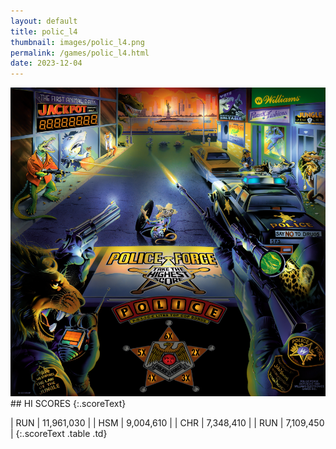 ```yaml
---
layout: default
title: polic_l4
thumbnail: images/polic_l4.png
permalink: /games/polic_l4.html
date: 2023-12-04
---
```


<img src="../images/polic_l4.png" class="gameThumbnail img-fluid mx-auto align-middle">
## HI SCORES
{:.scoreText}

| RUN | 11,961,030 | 
| HSM | 9,004,610 | 
| CHR | 7,348,410 | 
| RUN | 7,109,450 | 
{:.scoreText .table .td}
